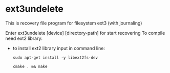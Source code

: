 # ext3undelete

This is recovery file program for filesystem ext3 (with journaling)

Enter ext3undelete [device] [directory-path] for start recovering
To compile need ext2 library:
* to install ext2 library input in command line:

    `sudo apt-get install -y libext2fs-dev`
  
    `cmake . && make`
